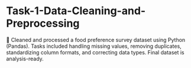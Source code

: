 # Task-1-Data-Cleaning-and-Preprocessing
🧹 Cleaned and processed a food preference survey dataset using Python (Pandas). Tasks included handling missing values, removing duplicates, standardizing column formats, and correcting data types. Final dataset is analysis-ready.
